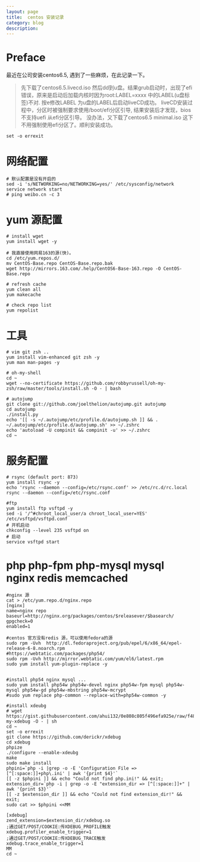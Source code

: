 ```yaml
---
layout: page
title:	centos 安装记录
category: blog
description: 
---
```

# Preface
最近在公司安装centos6.5, 遇到了一些麻烦，在此记录一下。
>先下载了centos6.5.livecd.iso 然后dd到u盘。结果grub启动时，出现了efi错误，原来是启动后加载内核时因为root:LABEL=xxxx 中的LABEL(u盘标签)不对. 按e修改LABEL 为u盘的LABEL后启动liveCD成功。
> liveCD安装过程中，分区时被强制要求使用/boot/efi分区引导, 结果安装后才发现，bios不支持uefi 从efi分区引导。
> 没办法，又下载了centos6.5 minimal.iso 这下不用强制使用efi分区了。顺利安装成功。

	set -o errexit

# 网络配置

	# 默认配置是没有开启的
	sed -i 's/NETWORKING=no/NETWORKING=yes/' /etc/sysconfig/network
	service network start
	# ping weibo.cn -c 3

# yum 源配置

	# install wget
	yum install wget -y

	# 我直接使用网易163的源(快)。
	cd /etc/yum.repos.d/
	mv CentOS-Base.repo CentOS-Base.repo.bak
	wget http://mirrors.163.com/.help/CentOS6-Base-163.repo -O CentOS-Base.repo

	# refresh cache
	yum clean all
	yum makecache
	
	# check repo list
	yum repolist

# 工具

	# vim git zsh ..
	yum install vim-enhanced git zsh -y
	yum man man-pages -y

	# oh-my-shell
	cd ~
	wget --no-certificate https://github.com/robbyrussell/oh-my-zsh/raw/master/tools/install.sh -O - | bash

	# autojump
	git clone git://github.com/joelthelion/autojump.git autojump
	cd autojump
	./install.py
	echo '[[ -s ~/.autojump/etc/profile.d/autojump.sh ]] && . ~/.autojump/etc/profile.d/autojump.sh' >> ~/.zshrc
	echo 'autoload -U compinit && compinit -u' >> ~/.zshrc
	cd ~

# 服务配置
	# rsync (default port: 873)
	yum install rsync -y
	echo 'rsync --daemon --config=/etc/rsync.conf' >> /etc/rc.d/rc.local
	rsync --daemon --config=/etc/rsync.conf

	#ftp 
	yum install ftp vsftpd -y
	sed -i '/^#chroot_local_user/a chroot_local_user=YES' /etc/vsftpd/vsftpd.conf
	# 开机启动
	chkconfig --level 235 vsftpd on
	# 启动
	service vsftpd start
	
# php php-fpm php-mysql mysql nginx redis memcached

	#nginx 源
	cat > /etc/yum.repo.d/nginx.repo 
	[nginx] 
	name=nginx repo 
	baseurl=http://nginx.org/packages/centos/$releasever/$basearch/ 
	gpgcheck=0 
	enabled=1

	#centos 官方没有redis 源，可以使用fedora的源
	sudo rpm -Uvh  http://dl.fedoraproject.org/pub/epel/6/x86_64/epel-release-6-8.noarch.rpm
	#https://webtatic.com/packages/php54/
	sudo rpm -Uvh http://mirror.webtatic.com/yum/el6/latest.rpm
	sudo yum install yum-plugin-replace -y


	#install php54 nginx mysql ...
	sudo yum install php54w php54w-devel nginx php54w-fpm mysql php54w-mysql php54w-gd php54w-mbstring php54w-mcrypt
	#sudo yum replace php-common --replace-with=php54w-common -y

	#install xdeubg
	# wget https://gist.githubusercontent.com/ahui132/0e808c805f496efa925e/raw/f48f610d0abbf67a976d517310b3d977a07d4fff/oh-my-xdebug -O - | sh
	cd ~
	set -o errexit
	git clone https://github.com/derickr/xdebug 
	cd xdebug
	phpize
	./configure --enable-xdeubg
	make
	sudo make install
	phpini=`php -i |grep -o -E 'Configuration File => [^[:space:]]+php\.ini' | awk '{print $4}'`
	[[ -z $phpini ]] && echo "Could not find php.ini!" && exit;
	extension_dir=`php -i | grep -o -E "extension_dir => [^[:space:]]+" | awk '{print $3}'`
	[[ -z $extension_dir ]] && echo "Could not find extension_dir!" && exit;
	sudo cat >> $phpini <<MM

	[xdebug]
	zend_extension=$extension_dir/xdebug.so
	;通过GET/POST/COOKIE:传XDEBUG_PROFILE触发
	xdebug.profiler_enable_trigger=1
	;通过GET/POST/COOKIE:传XDEBUG_TRACE触发
	xdebug.trace_enable_trigger=1
	MM
	cd ~
